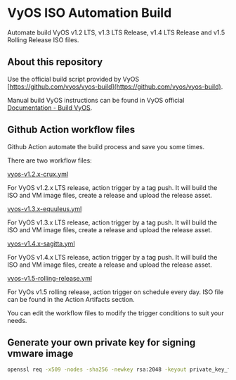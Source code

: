 # VyOS ISO Automation Build

Automate build VyOS v1.2 LTS, v1.3 LTS Release, v1.4 LTS Release and v1.5 Rolling Release ISO files.

## About this repository

Use the official build script provided by VyOS [https://github.com/vyos/vyos-build](https://github.com/vyos/vyos-build).

Manual build VyOS instructions can be found in VyOS official [Documentation - Build VyOS](https://docs.vyos.io/en/latest/contributing/build-vyos.html).

## Github Action workflow files

Github Action automate the build process and save you some times.

There are two workflow files:

[vyos-v1.2.x-crux.yml](.github/workflows/vyos-v1.2.x-crux.yml)

For VyOS v1.2.x LTS release, action trigger by a tag push. It will build the ISO and VM image files, create a release and upload the release asset.

[vyos-v1.3.x-equuleus.yml](.github/workflows/vyos-v1.3.x-equuleus.yml)

For VyOS v1.3.x LTS release, action trigger by a tag push. It will build the ISO and VM image files, create a release and upload the release asset.

[vyos-v1.4.x-sagitta.yml](.github/workflows/vyos-v1.4.x-sagitta.yml)

For VyOS v1.4.x LTS release, action trigger by a tag push. It will build the ISO and VM image files, create a release and upload the release asset.

[vyos-v1.5-rolling-release.yml](.github/workflows/vyos-v1.5-rolling-release.yml)

For VyOs v1.5 rolling release, action trigger on schedule every day. ISO file can be found in the Action Artifacts section.

You can edit the workflow files to modify the trigger conditions to suit your needs.

## Generate your own private key for signing vmware image

```bash
openssl req -x509 -nodes -sha256 -newkey rsa:2048 -keyout private_key_for_signing_vmware_image.pem -out private_key_for_signing_vmware_image.pem
```
